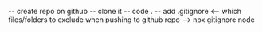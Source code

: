 -- create repo on github
-- clone it
-- code .
-- add .gitignore <-- which files/folders to exclude when pushing to github repo
    --> npx gitignore node